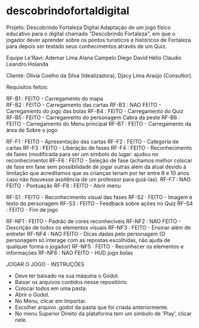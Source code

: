 # descobrindofortaldigital
Projeto: Descobrindo Fortaleza Digital
Adaptação de um jogo físico educativo para o digital chamado "Descobrindo Fortaleza", em que o jogador dever aprender sobre os pontos turisticos e históricos de Fortaleza para depois ser testado seus conhecimentos através de um Quiz.

Equipe Le'Ravi:
Ademar Lima
Alana Campelo
Diego David
Hélio Cláudio
Leandro Holanda

Cliente:
Olívia Coelho da Silva (Idealizadora), Djacy Lima Araújo (Consultor).

Requisitos feitos:

RF-B1 : FEITO      - Carregamento do mapa<br/>
RF-B2 : FEITO      - Carregamento das cartas
RF-B3 : NAO FEITO  - Carregamento do jogo das bolas
RF-B4 : FEITO      - Carregamento do Quiz
RF-B5 : FEITO      - Carregamento do personagem Cabra da peste
RF-B6 : FEITO      - Carregamento do Menu principal
RF-B7 : FEITO      - Carregamento da área de Sobre o jogo 
 
RF-F1 : FEITO      - Apresentação das cartas
RF-F2 : FEITO      - Categoria de cartas
RF-F3 : FEITO      - Liberação de fases
RF-F4 : FEITO      - Reconhecimento de fases (modificada para ser um símbolo do lugar: ajudou no reconhecimento)
RF-F6 : FEITO      - Seleção de fase (achamos melhor colocar de fase em fase sem possibilidade de jogar outras além da atual devido à limitação que acreditamos que as crianças teriam por ter entre 8 e 10 anos caso não houvesse assitência de um professor para guiá-las).
RF-F7 : NAO FEITO  - Pontuação
RF-F8 : FEITO      - Abrir menu

RF-S1 : FEITO      - Reconhecimento visual das fases
RF-S2 : FEITO      - Imagem e texto do personagem
RF-S3 : FEITO      - Feedback sobre ações no Quiz
RF-S4 : FEITO      - Fim de jogo 
 
RF-NF1 : FEITO     - Padrão de cores reconhecíveis
RF-NF2 : NAO FEITO - Descrição de todos os elementos visuais
RF-NF3 : FEITO     - Ensinar além de entreter
RF-NF4 : NAO FEITO - Dicas dadas pelo personagem (O personagem só interage com as repostas escolhidas, não ajuda de qualquer forma o jogador) 
RF-NF5 : FEITO     - Reconhecer os elementos e informações
RF-NF6 : NÃO FEITO - HUD jogo bolas

JOGAR O JOGO - INSTRUÇÕES

- Deve ter baixado na sua máquina o Godot.
- Baixar os arquivos contidos nesse repositório.
- Colocar todos em uma pasta.
- Abrir o Godot.
- No Menu, clicar em Importar.
- Escolher arquivo .godot da pasta que foi criada anteriormente.
- No menu Superior Direito da plataforma tem um símbolo de 'Play', clicar nele.

